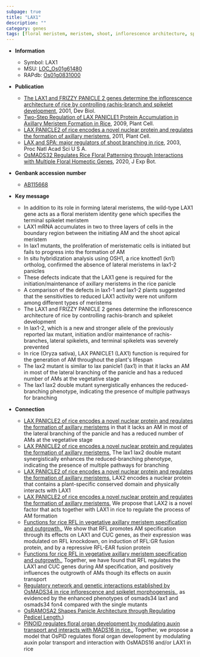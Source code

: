 ```yaml
---
subpage: true
title: "LAX1"
description: ""
category: genes
tags: [floral meristem, meristem, shoot, inflorescence architecture, spikelet, panicle, shoot apical meristem, branching, axillary meristem, floral, spikelet meristem, architecture, vegetative, inflorescence]
---
```


* **Information**  
    + Symbol: LAX1  
    + MSU: [LOC_Os01g61480](http://rice.plantbiology.msu.edu/cgi-bin/ORF_infopage.cgi?orf=LOC_Os01g61480)  
    + RAPdb: [Os01g0831000](http://rapdb.dna.affrc.go.jp/viewer/gbrowse_details/irgsp1?name=Os01g0831000)  

* **Publication**  
    + [The LAX1 and FRIZZY PANICLE 2 genes determine the inflorescence architecture of rice by controlling rachis-branch and spikelet development](http://www.ncbi.nlm.nih.gov/pubmed?term=The+LAX1+and+FRIZZY+PANICLE+2+genes+determine+the+inflorescence+architecture+of+rice+by+controlling+rachis-branch+and+spikelet+development%5BTitle%5D), 2001, Dev Biol.
    + [Two-Step Regulation of LAX PANICLE1 Protein Accumulation in Axillary Meristem Formation in Rice](http://www.ncbi.nlm.nih.gov/pubmed?term=Two-Step+Regulation+of+LAX+PANICLE1+Protein+Accumulation+in+Axillary+Meristem+Formation+in+Rice%5BTitle%5D), 2009, Plant Cell.
    + [LAX PANICLE2 of rice encodes a novel nuclear protein and regulates the formation of axillary meristems](http://www.ncbi.nlm.nih.gov/pubmed?term=LAX+PANICLE2+of+rice+encodes+a+novel+nuclear+protein+and+regulates+the+formation+of+axillary+meristems%5BTitle%5D), 2011, Plant Cell.
    + [LAX and SPA: major regulators of shoot branching in rice](http://www.ncbi.nlm.nih.gov/pubmed?term=LAX+and+SPA:+major+regulators+of+shoot+branching+in+rice%5BTitle%5D), 2003, Proc Natl Acad Sci U S A.
    + [OsMADS32 Regulates Rice Floral Patterning through Interactions with Multiple Floral Homeotic Genes](http://www.ncbi.nlm.nih.gov/pubmed?term=OsMADS32+Regulates+Rice+Floral+Patterning+through+Interactions+with+Multiple+Floral+Homeotic+Genes%5BTitle%5D), 2020, J Exp Bot.

* **Genbank accession number**  
    + [AB115668](http://www.ncbi.nlm.nih.gov/nuccore/AB115668)

* **Key message**  
    + In addition to its role in forming lateral meristems, the wild-type LAX1 gene acts as a floral meristem identity gene which specifies the terminal spikelet meristem
    + LAX1 mRNA accumulates in two to three layers of cells in the boundary region between the initiating AM and the shoot apical meristem
    + In lax1 mutants, the proliferation of meristematic cells is initiated but fails to progress into the formation of AM
    + In situ hybridization analysis using OSH1, a rice knotted1 (kn1) ortholog, confirmed the absence of lateral meristems in lax1-2 panicles
    + These defects indicate that the LAX1 gene is required for the initiation/maintenance of axillary meristems in the rice panicle
    + A comparison of the defects in lax1-1 and lax1-2 plants suggested that the sensitivities to reduced LAX1 activity were not uniform among different types of meristems
    + The LAX1 and FRIZZY PANICLE 2 genes determine the inflorescence architecture of rice by controlling rachis-branch and spikelet development
    + In lax1-2, which is a new and stronger allele of the previously reported lax mutant, initiation and/or maintenance of rachis-branches, lateral spikelets, and terminal spikelets was severely prevented
    + In rice (Oryza sativa), LAX PANICLE1 (LAX1) function is required for the generation of AM throughout the plant's lifespan
    + The lax2 mutant is similar to lax panicle1 (lax1) in that it lacks an AM in most of the lateral branching of the panicle and has a reduced number of AMs at the vegetative stage
    + The lax1 lax2 double mutant synergistically enhances the reduced-branching phenotype, indicating the presence of multiple pathways for branching

* **Connection**  
    + [LAX PANICLE2 of rice encodes a novel nuclear protein and regulates the formation of axillary meristems](lax1) in that it lacks an AM in most of the lateral branching of the panicle and has a reduced number of AMs at the vegetative stage
    + [LAX PANICLE2 of rice encodes a novel nuclear protein and regulates the formation of axillary meristems](http://www.ncbi.nlm.nih.gov/pubmed?term=LAX+PANICLE2+of+rice+encodes+a+novel+nuclear+protein+and+regulates+the+formation+of+axillary+meristems%5BTitle%5D), The lax1 lax2 double mutant synergistically enhances the reduced-branching phenotype, indicating the presence of multiple pathways for branching
    + [LAX PANICLE2 of rice encodes a novel nuclear protein and regulates the formation of axillary meristems](http://www.ncbi.nlm.nih.gov/pubmed?term=LAX+PANICLE2+of+rice+encodes+a+novel+nuclear+protein+and+regulates+the+formation+of+axillary+meristems%5BTitle%5D), LAX2 encodes a nuclear protein that contains a plant-specific conserved domain and physically interacts with LAX1
    + [LAX PANICLE2 of rice encodes a novel nuclear protein and regulates the formation of axillary meristems](http://www.ncbi.nlm.nih.gov/pubmed?term=LAX+PANICLE2+of+rice+encodes+a+novel+nuclear+protein+and+regulates+the+formation+of+axillary+meristems%5BTitle%5D), We propose that LAX2 is a novel factor that acts together with LAX1 in rice to regulate the process of AM formation
    + [Functions for rice RFL in vegetative axillary meristem specification and outgrowth.](http://www.ncbi.nlm.nih.gov/pubmed?term=Functions+for+rice+RFL+in+vegetative+axillary+meristem+specification+and+outgrowth.%5BTitle%5D), We show that RFL promotes AM specification through its effects on LAX1 and CUC genes, as their expression was modulated on RFL knockdown, on induction of RFL:GR fusion protein, and by a repressive RFL-EAR fusion protein
    + [Functions for rice RFL in vegetative axillary meristem specification and outgrowth.](http://www.ncbi.nlm.nih.gov/pubmed?term=Functions+for+rice+RFL+in+vegetative+axillary+meristem+specification+and+outgrowth.%5BTitle%5D), Together, we have found that RFL regulates the LAX1 and CUC genes during AM specification, and positively influences the outgrowth of AMs though its effects on auxin transport
    + [Regulatory network and genetic interactions established by OsMADS34 in rice inflorescence and spikelet morphogenesis.](FON4), as evidenced by the enhanced phenotypes of osmads34 lax1 and osmads34 fon4 compared with the single mutants
    + [OsRAMOSA2 Shapes Panicle Architecture through Regulating Pedicel Length.](LAX+PANICLE1))
    + [PINOID regulates floral organ development by modulating auxin transport and interacts with MADS16 in rice.](http://www.ncbi.nlm.nih.gov/pubmed?term=PINOID+regulates+floral+organ+development+by+modulating+auxin+transport+and+interacts+with+MADS16+in+rice.%5BTitle%5D),  Together, we propose a model that OsPID regulates floral organ development by modulating auxin polar transport and interaction with OsMADS16 and/or LAX1 in rice




